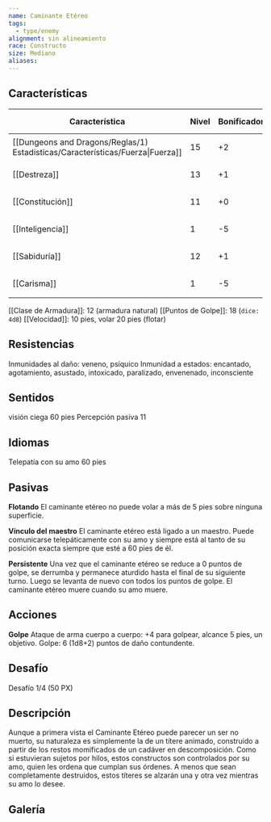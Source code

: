 ```yaml
---
name: Caminante Etéreo
tags:
  - type/enemy
alignment: sin alineamiento
race: Constructo
size: Mediano
aliases:
---
```


## Características

| Característica                                                                 | Nivel | Bonificador | Lanzar dado      |
| ------------------------------------------------------------------------------ | ----- | ----------- | ---------------- |
| [[Dungeons and Dragons/Reglas/1) Estadisticas/Características/Fuerza\|Fuerza]] | 15    | +2          | `dice: 1d20 + 0` |
| [[Destreza]]                                                                   | 13    | +1          | `dice: 1d20 + 0` |
| [[Constitución]]                                                               | 11    | +0          | `dice: 1d20 + 0` |
| [[Inteligencia]]                                                               | 1     | -5          | `dice: 1d20 + 0` |
| [[Sabiduría]]                                                                  | 12    | +1          | `dice: 1d20 + 0` |
| [[Carisma]]                                                                    | 1     | -5          | `dice: 1d20 + 0` |

[[Clase de Armadura]]: 12 (armadura natural)
[[Puntos de Golpe]]: 18 (`dice: 4d8`)
[[Velocidad]]: 10 pies, volar 20 pies (flotar)

## Resistencias

Inmunidades al daño: veneno, psíquico
Inmunidad a estados: encantado, agotamiento, asustado, intoxicado, paralizado, envenenado, inconsciente


## Sentidos

visión ciega 60 pies 
Percepción pasiva 11

## Idiomas

Telepatía con su amo 60 pies

## Pasivas

**Flotando**
El caminante etéreo no puede volar a más de 5 pies sobre ninguna superficie.

**Vínculo del maestro**
El caminante etéreo está ligado a un maestro. Puede comunicarse telepáticamente con su amo y siempre está al tanto de su posición exacta siempre que esté a 60 pies de él.

**Persistente**
Una vez que el caminante etéreo se reduce a 0 puntos de golpe, se derrumba y permanece aturdido hasta el final de su siguiente turno. Luego se levanta de nuevo con todos los puntos de golpe. El caminante etéreo muere cuando su amo muere.

## Acciones

**Golpe**
Ataque de arma cuerpo a cuerpo: +4 para golpear, alcance 5 pies, un objetivo.
Golpe: 6 (1d8+2) puntos de daño contundente.

## Desafío

Desafío 1/4 (50 PX)

## Descripción

Aunque a primera vista el Caminante Etéreo puede parecer un ser no muerto, su naturaleza es simplemente la de un títere animado, construido a partir de los restos momificados
de un cadáver en descomposición. Como si estuvieran sujetos por hilos, estos constructos son controlados por su amo, quien les ordena que cumplan sus órdenes. A menos que sean completamente destruidos, estos títeres se alzarán una y otra vez mientras su amo lo desee.

## Galería


